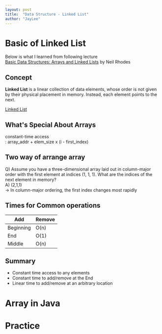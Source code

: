 ```yaml
---
layout: post
title:  "Data Structure - Linked List"
author: "JayLee"
---
```


# Basic of Linked List
Below is what I learned from following lecture  
[Basic Data Structures: Arrays and Linked Lists][lecture] by Neil Rhodes

## Concept
**Linked List** is a linear collection of data elements, whose order is not given by their physical placement in memory. Instead, each element points to the next.

[Linked List][ll]

## What's Special About Arrays
constant-time access  
: array_addr + elem_size x (i - first_index)

## Two way of arrange array
Q) Assume you have a three-dimensional array laid out in column-major order with the first element at indices (1, 1, 1). What are the indices of the next element in memory?  
A) (2,1,1)  
-> In column-major ordering, the first index changes most rapidly

## Times for Common operations
 | Add | Remove
------------ | -------------
Beginning | O(n) | O(n)
End | O(1) | O(1)
Middle | O(n) | O(n)

## Summary
- Constant time access to any elements
- Constant time to add/remove at the End
- Linear time to add/remove at an arbitrary location

# Array in Java

# Practice


[lecture]: https://www.coursera.org/lecture/data-structures/arrays-OsBSF
[ll]: https://upload.wikimedia.org/wikipedia/commons/6/6d/Singly-linked-list.svg
